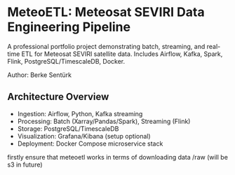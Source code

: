 # MeteoETL: Meteosat SEVIRI Data Engineering Pipeline

A professional portfolio project demonstrating batch, streaming, and real-time ETL for Meteosat SEVIRI satellite data. Includes Airflow, Kafka, Spark, Flink, PostgreSQL/TimescaleDB, Docker.

Author: Berke Sentürk

## Architecture Overview

- Ingestion: Airflow, Python, Kafka streaming
- Processing: Batch (Xarray/Pandas/Spark), Streaming (Flink)
- Storage: PostgreSQL/TimescaleDB
- Visualization: Grafana/Kibana (setup optional)
- Deployment: Docker Compose microservice stack

firstly ensure that meteoetl works in terms of downloading data /raw (will be s3 in future)